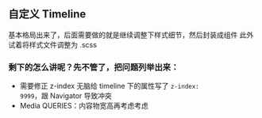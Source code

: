 ## 自定义 Timeline


基本格局出来了，后面需要做的就是继续调整下样式细节，然后封装成组件
此外试着将样式文件调整为 .scss


### 剩下的怎么讲呢？先不管了，把问题列举出来：

* 需要修正 z-index 无脑给 timeline 下的属性写了 <code>z-index: 9999</code>，跟 Navigator 导致冲突
* Media QUERIES：内容物宽高再考虑考虑
